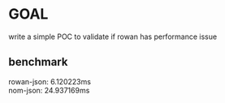 # GOAL
write a simple POC to validate if rowan has performance issue

## benchmark
rowan-json: 6.120223ms  
nom-json: 24.937169ms
